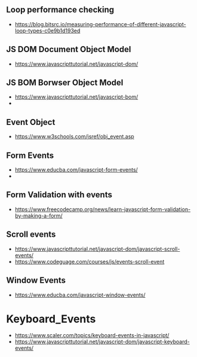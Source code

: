 ## Loop performance checking
- https://blog.bitsrc.io/measuring-performance-of-different-javascript-loop-types-c0e9b1d193ed

## JS DOM Document Object Model
- https://www.javascripttutorial.net/javascript-dom/

## JS BOM Borwser Object Model
- https://www.javascripttutorial.net/javascript-bom/
- 
## Event Object
- https://www.w3schools.com/jsref/obj_event.asp

## Form Events
- https://www.educba.com/javascript-form-events/
- 
## Form Validation with events
- https://www.freecodecamp.org/news/learn-javascript-form-validation-by-making-a-form/

## Scroll events
- https://www.javascripttutorial.net/javascript-dom/javascript-scroll-events/
- https://www.codeguage.com/courses/js/events-scroll-event 

## Window Events
- https://www.educba.com/javascript-window-events/

# Keyboard_Events
- https://www.scaler.com/topics/keyboard-events-in-javascript/
- https://www.javascripttutorial.net/javascript-dom/javascript-keyboard-events/

